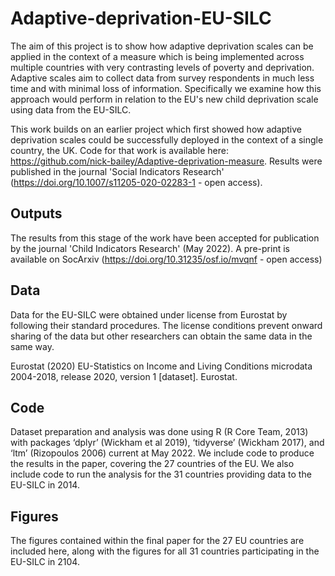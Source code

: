 # Adaptive-deprivation-EU-SILC
The aim of this project is to show how adaptive deprivation scales can be applied in the context of a measure which is being implemented across multiple countries with very contrasting levels of poverty and deprivation. Adaptive scales aim to collect data from survey respondents in much less time and with minimal loss of information. Specifically we examine how this approach would perform in relation to the EU's new child deprivation scale using data from the EU-SILC. 

This work builds on an earlier project which first showed how adaptive deprivation scales could be successfully deployed in the context of a single country, the UK. Code for that work is available here: https://github.com/nick-bailey/Adaptive-deprivation-measure. Results were published in the journal 'Social Indicators Research' (https://doi.org/10.1007/s11205-020-02283-1 - open access). 

## Outputs
The results from this stage of the work have been accepted for publication by the journal 'Child Indicators Research' (May 2022). A pre-print is available on SocArxiv (https://doi.org/10.31235/osf.io/mvqnf - open access)

## Data
Data for the EU-SILC were obtained under license from Eurostat by following their standard procedures. The license conditions prevent onward sharing of the data but other researchers can obtain the same data in the same way. 

Eurostat (2020) EU-Statistics on Income and Living Conditions microdata 2004-2018, release 2020, version 1 [dataset]. Eurostat.

## Code
Dataset preparation and analysis was done using R (R Core Team, 2013) with packages ‘dplyr’ (Wickham et al 2019), ‘tidyverse’ (Wickham 2017), and ‘ltm’ (Rizopoulos 2006) current at May 2022. We include code to produce the results in the paper, covering the 27 countries of the EU. We also include code to run the analysis for the 31 countries providing data to the EU-SILC in 2014. 

## Figures
The figures contained within the final paper for the 27 EU countries are included here, along with the figures for all 31 countries participating in the EU-SILC in 2104. 
